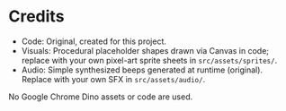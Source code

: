 # Credits

- Code: Original, created for this project.
- Visuals: Procedural placeholder shapes drawn via Canvas in code; replace with your own pixel-art sprite sheets in `src/assets/sprites/`.
- Audio: Simple synthesized beeps generated at runtime (original). Replace with your own SFX in `src/assets/audio/`.

No Google Chrome Dino assets or code are used.
